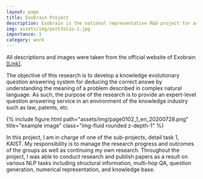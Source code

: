 ```yaml
---
layout: page
title: Exobrain Project
description: Exobrain is the national representative R&D project for artificial intelligence (AI), with an aim of developing AI technology in the language-processing field so as to support humans with intelligent labor.
img: assets/img/portfolio-1.jpg
importance: 1
category: work
---
```


All descriptions and images were taken from the official website of Exobrain <a href='http://exobrain.kr/?lang=en'>[Link]</a>.

The objective of this research is to develop a knowledge evolutionary question answering system for deducing the correct answe by understanding the meaning of a problem described in complex natural language. As such, the purpose of the research is to provide an expert-level question answering service in an environment of the knowledge industry such as law, patents, etc.

<div class="row">
    <div class="col-sm mt-3 mt-md-0">
        {% include figure.html path="assets/img/page0102_1_en_20200728.png" title="example image" class="img-fluid rounded z-depth-1" %}
    </div>
</div>

In this project, I am in charge of one of the sub-projects, detail task 1, KAIST. My responsibility is to manage the research progress and outcomes of the groups as well as continuing my own research. Throughout the project, I was able to conduct research and publish papers as a result on various NLP tasks including structural information, multi-hop QA, question generation, numerical representation, and knowledge base.
